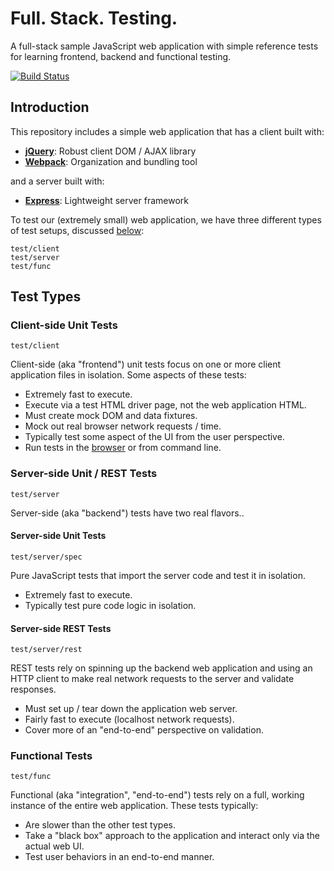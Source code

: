 Full. Stack. Testing.
=====================

A full-stack sample JavaScript web application with simple reference tests
for learning frontend, backend and functional testing.

[![Build Status][trav_img]][trav_site]

## Introduction

This repository includes a simple web application that has a client built with:

* **[jQuery](http://jquery.com/)**: Robust client DOM / AJAX library
* **[Webpack](http://webpack.github.io/)**: Organization and bundling tool

and a server built with:

* **[Express](http://expressjs.com/)**: Lightweight server framework

To test our (extremely small) web application, we have three different types
of test setups, discussed [below](#test-types):

```
test/client
test/server
test/func
```

## Test Types

### Client-side Unit Tests

`test/client`

Client-side (aka "frontend") unit tests focus on one or more client application
files in isolation. Some aspects of these tests:

* Extremely fast to execute.
* Execute via a test HTML driver page, not the web application HTML.
* Must create mock DOM and data fixtures.
* Mock out real browser network requests / time.
* Typically test some aspect of the UI from the user perspective.
* Run tests in the [browser](http://127.0.0.1:3001/test/client/test.html)
  or from command line.


### Server-side Unit / REST Tests

`test/server`

Server-side (aka "backend") tests have two real flavors..

#### Server-side Unit Tests

`test/server/spec`

Pure JavaScript tests that import the server code and test it in isolation.

* Extremely fast to execute.
* Typically test pure code logic in isolation.

#### Server-side REST Tests

`test/server/rest`

REST tests rely on spinning up the backend web application and using an HTTP
client to make real network requests to the server and validate responses.

* Must set up / tear down the application web server.
* Fairly fast to execute (localhost network requests).
* Cover more of an "end-to-end" perspective on validation.


### Functional Tests

`test/func`

Functional (aka "integration", "end-to-end") tests rely on a full, working
instance of the entire web application. These tests typically:

* Are slower than the other test types.
* Take a "black box" approach to the application and interact only via the
  actual web UI.
* Test user behaviors in an end-to-end manner.


[trav]: https://travis-ci.org/
[trav_img]: https://api.travis-ci.org/FormidableLabs/full-stack-testing.svg
[trav_site]: https://travis-ci.org/FormidableLabs/full-stack-testing

